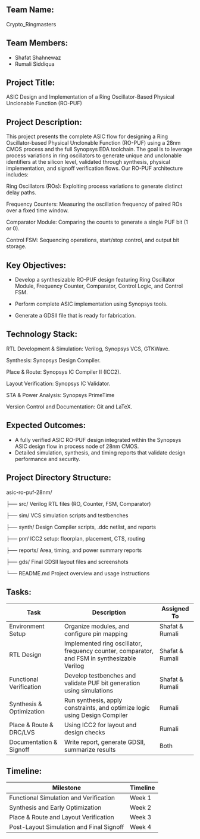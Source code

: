 ## Team Name: 
Crypto_Ringmasters

## Team Members:
- Shafat Shahnewaz
- Rumali Siddiqua

## Project Title:
ASIC Design and Implementation of a Ring Oscillator-Based Physical Unclonable Function (RO-PUF)

## Project Description:
This project presents the complete ASIC flow for designing a Ring Oscillator-based Physical Unclonable Function (RO-PUF) using a 28nm CMOS process and the full Synopsys EDA toolchain. The goal is to leverage process variations in ring oscillators to generate unique and unclonable identifiers at the silicon level, validated through synthesis, physical implementation, and signoff verification flows.
Our RO-PUF architecture includes:

Ring Oscillators (ROs): Exploiting process variations to generate distinct delay paths.

Frequency Counters: Measuring the oscillation frequency of paired ROs over a fixed time window.

Comparator Module: Comparing the counts to generate a single PUF bit (1 or 0).

Control FSM: Sequencing operations, start/stop control, and output bit storage.



## Key Objectives:
- Develop a synthesizable RO-PUF design featuring Ring Oscillator Module, Frequency Counter, Comparator, Control Logic, and Control FSM.

- Perform complete ASIC implementation using Synopsys tools.
 
- Generate a GDSII file that is ready for fabrication.

## Technology Stack:
RTL Development & Simulation: Verilog, Synopsys VCS, GTKWave.

Synthesis: Synopsys Design Compiler.

Place & Route: Synopsys IC Compiler II (ICC2).

Layout Verification: Synopsys IC Validator.

STA & Power Analysis:	Synopsys PrimeTime

Version Control and Documentation: Git and LaTeX.

## Expected Outcomes:
- A fully verified ASIC RO-PUF design integrated within the Synopsys ASIC design flow in process node of 28nm CMOS. 
- Detailed simulation, synthesis, and timing reports that validate design performance and security.

## Project Directory Structure:

asic-ro-puf-28nm/

├── src/         Verilog RTL files (RO, Counter, FSM, Comparator)

├── sim/         VCS simulation scripts and testbenches

├── synth/       Design Compiler scripts, .ddc netlist, and reports

├── pnr/         ICC2 setup: floorplan, placement, CTS, routing

├── reports/     Area, timing, and power summary reports

├── gds/         Final GDSII layout files and screenshots

└── README.md    Project overview and usage instructions


## Tasks:

| Task                         | Description                                                                                      | Assigned To       |
|------------------------------|--------------------------------------------------------------------------------------------------|-------------------|
| Environment Setup            | Organize modules, and configure pin mapping                                    | Shafat & Rumali   |
| RTL Design                   | Implemented ring oscillator, frequency counter, comparator, and FSM in synthesizable Verilog      | Shafat & Rumali           |
| Functional Verification      | Develop testbenches and validate PUF bit generation using simulations                           | Shafat & Rumali            |
| Synthesis & Optimization     | Run synthesis, apply constraints, and optimize logic using Design Compiler                     |     Rumali        |
| Place & Route & DRC/LVS      | Using ICC2 for layout and design checks                                   |         Rumali    |           
| Documentation & Signoff     | Write report, generate GDSII, summarize results                                                 | Both              |


## Timeline:

| Milestone                        | Timeline |
|----------------------------------|----------|
| Functional Simulation and Verification | Week 1  |
| Synthesis and Early Optimization      | Week 2  |
| Place & Route and Layout Verification | Week 3  |
| Post-Layout Simulation and Final Signoff | Week 4  |

